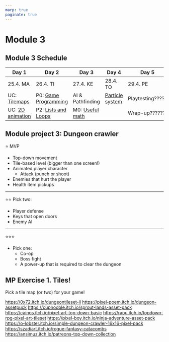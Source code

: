 ```yaml
---
marp: true
paginate: true
---
```

<!-- headingDivider: 3 -->
<!-- class: default -->
# Module 3

## Module 3 Schedule

| Day 1 | Day 2 | Day 3 | Day 4 | Day 5 |
|-------|-------|-------|-------|-------|
| 25.4. MA | 26.4. TI | 27.4. KE | 28.4. TO | 29.4. PE |
| UC: [Tilemaps](unity-cookbook/tilemaps.md) | P0: [Game Programming](programming/0-game-programming.md) | AI & Pathfinding | [Particle system](unity-cookbook/particle-system.md) |  Playtesting????? |
| UC: [2D animation](unity-cookbook/2d-animation.md)  | P2: [Lists and Loops](programming/2-lists-loops.md) | M0: [Useful math](math/0-mathf.md) | | Wrap-up?????? |

## Module project 3: Dungeon crawler
<!-- _backgroundColor: lightgreen -->

⭐ MVP
  * Top-down movement
  * Tile-based level (bigger than one screen!)
  * Animated player character
    * Attack (punch or shoot)
  * Enemies that hurt the player
  * Health item pickups
---
<!-- _backgroundColor: lightgreen -->
⭐⭐
Pick two:
* Player defense
* Keys that open doors
* Enemy AI
---
<!-- _backgroundColor: lightgreen -->
⭐⭐⭐
* Pick one:
  * Co-op
  * Boss fight
  * A power-up that is required to clear the dungeon


## MP Exercise 1. Tiles!
<!-- _backgroundColor: lightgreen -->

Pick a tile map (or two) for your game!

https://0x72.itch.io/dungeontileset-ii
https://pixel-poem.itch.io/dungeon-assetpuck
https://cupnooble.itch.io/sprout-lands-asset-pack
https://cainos.itch.io/pixel-art-top-down-basic
https://raou.itch.io/topdown-rpg-pixel-art-tileset
https://pixel-boy.itch.io/ninja-adventure-asset-pack
https://o-lobster.itch.io/simple-dungeon-crawler-16x16-pixel-pack
https://szadiart.itch.io/rogue-fantasy-catacombs
https://ansimuz.itch.io/patreons-top-down-collection
